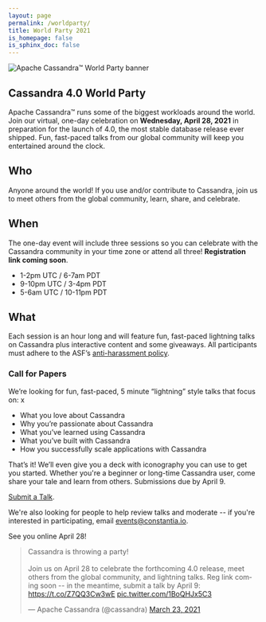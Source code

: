 ```yaml
---
layout: page
permalink: /worldparty/
title: World Party 2021
is_homepage: false
is_sphinx_doc: false
---
```


![Apache Cassandra™ World Party banner](/img/world-party-2021-footer.png)

Cassandra 4.0 World Party
-------------------------

Apache Cassandra™ runs some of the biggest workloads around the world. Join our virtual, one-day celebration on **Wednesday, April 28, 2021** in preparation for
 the launch of 4.0, the most stable database release ever shipped. Fun, fast-paced talks from our global community will keep you entertained around the clock.

## Who

Anyone around the world! If you use and/or contribute to Cassandra, join us to meet others from the global community, learn, share, and celebrate.

## When

The one-day event will include three sessions so you can celebrate with the Cassandra community in your time zone or attend all three! **Registration link coming soon**.
- 1-2pm UTC / 6-7am PDT
- 9-10pm UTC / 3-4pm PDT
- 5-6am UTC / 10-11pm PDT

## What

Each session is an hour long and will feature fun, fast-paced lightning talks on Cassandra plus interactive content and some giveaways. All participants must adhere to the ASF’s [anti-harassment policy](https://www.apache.org/foundation/policies/anti-harassment.html).

### Call for Papers

We’re looking for fun, fast-paced, 5 minute “lightning” style talks that focus on:
x
- What you love about Cassandra
- Why you’re passionate about Cassandra
- What you’ve learned using Cassandra
- What you’ve built with Cassandra
- How you successfully scale applications with Cassandra

That’s it! We’ll even give you a deck with iconography you can use to get you started. Whether you're a beginner or long-time Cassandra user, come share your tale and learn from others. Submissions due by April 9.

[Submit a Talk](https://sessionize.com/cassandra).

We're also looking for people to help review talks and moderate -- if you're interested in participating, email [events@constantia.io](mailto:events@constantia.io).

See you online April 28!

<blockquote class="twitter-tweet"><p lang="en" dir="ltr">Cassandra is throwing a party!<br><br>Join us on April 28 to celebrate the forthcoming 4.0 release, meet others from the global community, and lightning talks. Reg link coming soon -- in the meantime, submit a talk by April 9: <a href="https://t.co/Z7QQ3Cw3wE">https://t.co/Z7QQ3Cw3wE</a> <a href="https://t.co/1BoQHJx5C3">pic.twitter.com/1BoQHJx5C3</a></p>&mdash; Apache Cassandra (@cassandra) <a href="https://twitter.com/cassandra/status/1374509865863839744?ref_src=twsrc%5Etfw">March 23, 2021</a></blockquote> <script async src="https://platform.twitter.com/widgets.js" charset="utf-8"></script>
